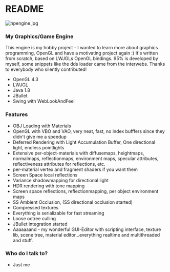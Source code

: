 # README #
![hpengine.jpg](https://bitbucket.org/repo/qR4Kpr/images/1523602627-hpengine.jpg)

### My Graphics/Game Engine ###

This engine is my hobby project - I wanted to learn more about graphics programming, OpenGL and have a motivating project again :) It's written from scratch, based on LWJGLs OpenGL bindings. 95% is developed by myself, some snippets like the dds loader came from the interwebs. Thanks to everybody who silently contributed!

* OpenGL 4.3
* LWJGL
* Java 1.8
* JBullet
* Swing with WebLookAndFeel

### Features ###

* OBJ Loading with Materials
* OpenGL with VBO and VAO, very neat, fast, no index bufffers since they didn't give me a speedup
* Deferred Rendering with Light Accumulation Buffer, One directional light, endless pointlights
* Extensive per-object-materials with diffusemaps, heightmaps, normalmaps, reflectionmaps, environment maps, specular attributes, reflectiveness attributes for reflections, etc.
* per-material vertex and fragment shaders if you want them
* Screen Space local reflections
* Variance shadowmapping for directional light
* HDR rendering with tone mapping
* Screen space reflections, reflectionmapping, per object environment maps
* SS Ambient Occlusion, (SS directional occlusion started)
* Compressed textures
* Everything is serializable for fast streaming
* Loose octree culling
* JBullet integration started
* Aaaaaaand - my wonderful GUI-Editor with scripting interface, texture lib, scene tree, material editor...everything realtime and multithreaded and stuff.


### Who do I talk to? ###

* Just me